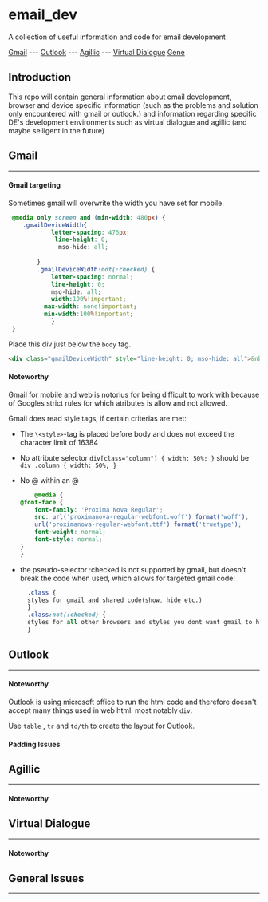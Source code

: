 # email_dev
A collection of useful information and code for email development

[Gmail](#Gmail)  ---  [Outlook](#outlook) ---  [Agillic](#agillic) ---  [Virtual Dialogue](#virtual-dialogue) [Gene
]() 

<!-- []() []() []()  -->

## Introduction
This repo will contain general information about email development,
browser and device specific information (such as the problems and solution only encountered with gmail or outlook.) and
information regarding specific DE's development environments such as virtual dialogue and agillic (and maybe selligent in the future)

## Gmail
- - - - - -

#### Gmail targeting

Sometimes gmail will overwrite the width you have set for mobile.

```css 
 @media only screen and (min-width: 480px) {
	.gmailDeviceWidth{
			letter-spacing: 476px;
			 line-height: 0;
			  mso-hide: all;
			  
		}
		.gmailDeviceWidth:not(:checked) {
			letter-spacing: normal;
			line-height: 0;
			mso-hide: all;
			width:100%!important;
		  max-width: none!important;
		  min-width:100%!important;
			}
 }
```
Place this div just below the `body` tag.

```html
<div class="gmailDeviceWidth" style="line-height: 0; mso-hide: all">&nbsp;</div><!-- nbsp is 4px wide -->
```

#### Noteworthy
Gmail for mobile and web is notorius for being difficult to work with because of Googles strict rules for which atributes is allow and not allowed.

Gmail does read style tags, if certain criterias are met:
* The `\<style>`-tag is placed before body and does not exceed the character limit of 16384
* No attribute selector  `div[class="column"] { width: 50%; }` should be `div .column { width: 50%; }`
* No @ within an @ 

    ```css
        @media {
    @font-face {
        font-family: 'Proxima Nova Regular';
        src: url('proximanova-regular-webfont.woff') format('woff'),
        url('proximanova-regular-webfont.ttf') format('truetype');
        font-weight: normal;
        font-style: normal;
    }
    }
    ```
* the pseudo-selector :checked is not supported by gmail, but doesn't break the code when used, which allows for targeted gmail code:
  
  ```css
    .class {
    styles for gmail and shared code(show, hide etc.)
    }
    .class:not(:checked) {
    styles for all other browsers and styles you dont want gmail to have
    }

## Outlook
- - - - -

#### Noteworthy

Outlook is using microsoft office to run the html code and therefore doesn't accept many things used in web html. most notably `div`.

Use `table` , `tr` and `td/th` to create the layout for  Outlook.



#### Padding Issues
## Agillic
- - - - -
#### Noteworthy
## Virtual Dialogue
- - - - -
#### Noteworthy
## General Issues
 - - - -

[]() 
<!-- []()  -->